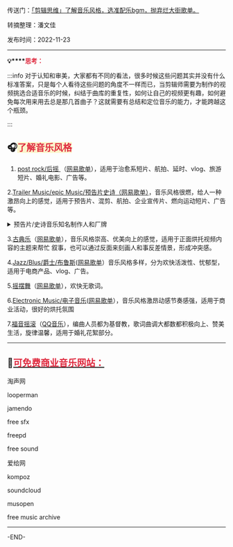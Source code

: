 传送门：[「剪辑思维」了解音乐风格，选准配乐bgm，抛弃烂大街歌单。](https://www.bilibili.com/video/BV1hT4y1w7HG/?spm_id_from=333.788.recommend_more_video.0&vd_source=6f923bdbb1e1028ef06fdcb3a2e5bb14)

转摘整理：潘文佳

发布时间：2022-11-23

---

**💡****<font style="color:#DF2A3F;">思考：</font>**

:::info
对于认知和审美，大家都有不同的看法，很多时候这些问题其实并没有什么标准答案，只是每个人看待这些问题的角度不一样而已，当剪辑师需要为制作的视频挑选合适音乐的时候，纠结于曲库的重复性，如何让自己的视频更有趣，如何避免每次用来用去总是那几首曲子？这就需要有总结和定位音乐的能力，才能跨越这个瓶颈。

:::



## 🎧<font style="color:#DF2A3F;background-color:#FBF5CB;">了解音乐风格</font>
1. <u>post rock/后摇 </u>（[网易歌单](https://music.163.com/playlist?id=390783436&userid=343558803)），适用于治愈系短片、航拍、延时、vlog、旅游短片、婚礼电影、广告等。



2.<u>Trailer Music/epic Music/预告片史诗</u>[（网易歌单）](https://music.163.com/playlist?id=515802160&userid=343558803)，音乐风格很燃，给人一种激昂向上的感觉，适用于预告片、混剪、航拍、企业宣传片、燃向运动短片、广告等。



<details class="lake-collapse"><summary id="u27c867ae"><span class="ne-text">预告片/史诗音乐知名制作人和厂牌</span></summary><p id="u6ff0f814" class="ne-p"><span class="ne-text">Two Steps From Hell<br /></span><span class="ne-text">Audio Machine<br /></span><span class="ne-text">Position Music<br /></span><span class="ne-text">X-ray dog<br /></span><span class="ne-text">Immediate music<br /></span><span class="ne-text">Brand X music<br /></span><span class="ne-text">Future world music<br /></span><span class="ne-text">Epic score<br /></span><span class="ne-text">Really slow mition<br /></span><span class="ne-text">Silver Screen<br /></span><span class="ne-text">West one music<br /></span><span class="ne-text">Unstoppable Music<br /></span><span class="ne-text">Must Save Jane<br /></span><span class="ne-text">Corner Ston Cues </span></p></details>


3.<u>古典乐</u>（[网易歌单](https://music.163.com/playlist?id=2222472664&userid=343558803)），音乐风格崇高、优美向上的感觉，适用于正面烘托视频内容的主题来帮忙 叙事，也可以通过反面来刻画人和事反差情景，形成冲突感。



4.<u>Jazz/Blus/爵士/布鲁斯</u>([网易歌单](https://music.163.com/playlist?id=402328846&userid=343558803)）音乐风格多样，分为欢快活泼性、忧郁型，适用于电商产品、vlog、广告。



5.<u>摇摆舞</u>（[网易歌单](https://music.163.com/playlist?id=876529213&userid=343558803)），欢快无歌词。



6.<u>Electronic Music/电子音乐</u>([网易歌单](https://music.163.com/playlist?id=83344606&userid=343558803)），音乐风格激昂动感节奏感强，适用于商业活动，很好的烘托氛围



7.<u>福音摇滚</u>（[QQ音乐](https://y.qq.com/n/ryqq/playlist/7562026953)），编曲人员都为基督教，歌词曲调大都数都积极向上、赞美生活，旋律温馨，适用于婚礼花絮部分。



---



## 📣**<u><font style="color:#DF2A3F;">可免费商业音乐网站：</font></u>**


淘声网



looperman



jamendo



free sfx



freepd



free sound



爱给网



kompoz



soundcloud



musopen



free music archive





---

 -END-


